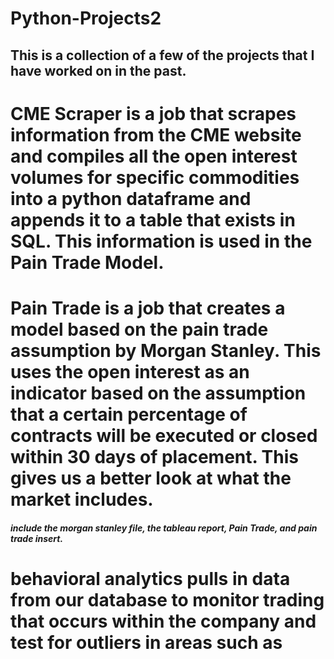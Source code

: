 # Python-Projects2

## This is a collection of a few of the projects that I have worked on in the past. 

# CME Scraper is a job that scrapes information from the CME website and compiles all the open interest volumes for specific commodities into a python dataframe and appends it to a table that exists in SQL. This information is used in the Pain Trade Model.

# Pain Trade is a job that creates a model based on the pain trade assumption by Morgan Stanley. This uses the open interest as an indicator based on the assumption that a certain percentage of contracts will be executed or closed within 30 days of placement. This gives us a better look at what the market includes. 
##### include the morgan stanley file, the tableau report, Pain Trade, and pain trade insert. 



# behavioral analytics pulls in data from our database to monitor trading that occurs within the company and test for outliers in areas such as 
